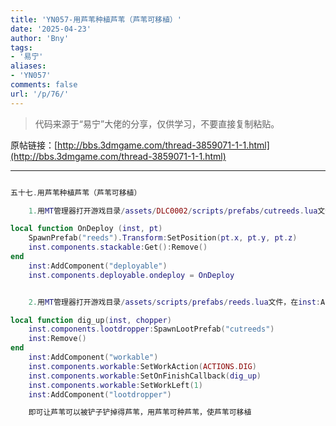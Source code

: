 ```yaml
---
title: 'YN057-用芦苇种植芦苇（芦苇可移植）'
date: '2025-04-23'
author: 'Bny'
tags:
- '易宁'
aliases:
- 'YN057'
comments: false
url: '/p/76/'
---
```


> 代码来源于“易宁”大佬的分享，仅供学习，不要直接复制粘贴。

原帖链接：[http://bbs.3dmgame.com/thread-3859071-1-1.html](http://bbs.3dmgame.com/thread-3859071-1-1.html)

---

```lua  

五十七.用芦苇种植芦苇（芦苇可移植）

	1.用MT管理器打开游戏目录/assets/DLC0002/scripts/prefabs/cutreeds.lua文件，在inst:AddComponent("inspectable")的下一行插入以下内容：

local function OnDeploy (inst, pt)
	SpawnPrefab("reeds").Transform:SetPosition(pt.x, pt.y, pt.z)
	inst.components.stackable:Get():Remove()
end
	inst:AddComponent("deployable")
	inst.components.deployable.ondeploy = OnDeploy


	2.用MT管理器打开游戏目录/assets/scripts/prefabs/reeds.lua文件，在inst:AddComponent("inspectable")的下一行插入以下内容：

local function dig_up(inst, chopper)
	inst.components.lootdropper:SpawnLootPrefab("cutreeds")
	inst:Remove()
end
	inst:AddComponent("workable")
	inst.components.workable:SetWorkAction(ACTIONS.DIG)
	inst.components.workable:SetOnFinishCallback(dig_up)
	inst.components.workable:SetWorkLeft(1)
	inst:AddComponent("lootdropper")

	即可让芦苇可以被铲子铲掉得芦苇，用芦苇可种芦苇，使芦苇可移植

```  

